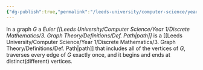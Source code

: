 ```yaml
---
{"dg-publish":true,"permalink":"/leeds-university/computer-science/year-1/discrete-mathematics/3-graph-theory/definitions/def-euler-path/","tags":["Definition"]}
---
```


In a graph $G$ a *Euler [[Leeds University/Computer Science/Year 1/Discrete Mathematics/3. Graph Theory/Definitions/Def. Path\|path]]* is a [[Leeds University/Computer Science/Year 1/Discrete Mathematics/3. Graph Theory/Definitions/Def. Path\|path]] that includes all of the vertices of $G$, traverses every edge of $G$ exactly once, and it begins and ends at distinct(different) vertices.